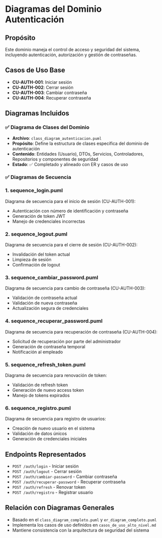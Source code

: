 # Diagramas del Dominio Autenticación

## Propósito
Este dominio maneja el control de acceso y seguridad del sistema, incluyendo autenticación, autorización y gestión de contraseñas.

## Casos de Uso Base
- **CU-AUTH-001**: Iniciar sesión
- **CU-AUTH-002**: Cerrar sesión  
- **CU-AUTH-003**: Cambiar contraseña
- **CU-AUTH-004**: Recuperar contraseña

## Diagramas Incluidos

### ✅ Diagrama de Clases del Dominio
- **Archivo**: `class_diagram_autenticacion.puml`
- **Propósito**: Define la estructura de clases específica del dominio de autenticación
- **Contenido**: Entidades (Usuario), DTOs, Servicios, Controladores, Repositorios y componentes de seguridad
- **Estado**: ✅ Completado y alineado con ER y casos de uso

### ✅ Diagramas de Secuencia

### 1. sequence_login.puml
Diagrama de secuencia para el inicio de sesión (CU-AUTH-001):
- Autenticación con número de identificación y contraseña
- Generación de token JWT
- Manejo de credenciales incorrectas

### 2. sequence_logout.puml  
Diagrama de secuencia para el cierre de sesión (CU-AUTH-002):
- Invalidación del token actual
- Limpieza de sesión
- Confirmación de logout

### 3. sequence_cambiar_password.puml
Diagrama de secuencia para cambio de contraseña (CU-AUTH-003):
- Validación de contraseña actual
- Validación de nueva contraseña  
- Actualización segura de credenciales

### 4. sequence_recuperar_password.puml
Diagrama de secuencia para recuperación de contraseña (CU-AUTH-004):
- Solicitud de recuperación por parte del administrador
- Generación de contraseña temporal
- Notificación al empleado

### 5. sequence_refresh_token.puml
Diagrama de secuencia para renovación de token:
- Validación de refresh token
- Generación de nuevo access token
- Manejo de tokens expirados

### 6. sequence_registro.puml
Diagrama de secuencia para registro de usuarios:
- Creación de nuevo usuario en el sistema
- Validación de datos únicos
- Generación de credenciales iniciales

## Endpoints Representados
- `POST /auth/login` - Iniciar sesión
- `POST /auth/logout` - Cerrar sesión
- `POST /auth/cambiar-password` - Cambiar contraseña
- `POST /auth/recuperar-password` - Recuperar contraseña
- `POST /auth/refresh` - Renovar token
- `POST /auth/registro` - Registrar usuario

## Relación con Diagramas Generales
- Basado en el `class_diagram_completo.puml` y `er_diagram_completo.puml`
- Implementa los casos de uso definidos en `casos_de_uso_alto_nivel.md`
- Mantiene consistencia con la arquitectura de seguridad del sistema

